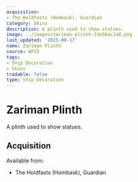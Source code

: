 ```yaml
---
acquisition:
- The Holdfasts (Hombask), Guardian
category: Skins
description: A plinth used to show statues.
image: ../images/zariman-plinth-23e50ac2a8.png
last_updated: '2025-09-17'
name: Zariman Plinth
source: WFCD
tags:
- Ship Decoration
- Skins
tradable: false
type: Ship Decoration
---
```


# Zariman Plinth

A plinth used to show statues.

## Acquisition

Available from:
- The Holdfasts (Hombask), Guardian

